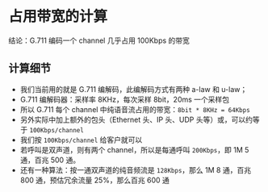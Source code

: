 # 占用带宽的计算

结论：G.711 编码一个 channel 几乎占用 100Kbps 的带宽

## 计算细节

- 我们当前用的就是 G.711 编解码，此编解码方式有两种 a-law 和 u-law；
- G.711 编解码器：采样率 8KHz，每次采样 8bit，20ms 一个采样包
- 所以 G.711 每个 channel 中纯语音流占用的带宽：`8bit * 8KHz = 64Kbps`
- 另外实际中加上额外的包头（Ethernet 头、IP 头、UDP 头等）或，可以约等于 `100Kbps/channel`
- 我们按 `100Kbps/channel` 给客户就可以
- 若呼叫是双声道，则有两个 channel，所以是每通呼叫 `200Kbps`，即 1M 5 通，百兆 500 通。
- 还有一种算法：按一通双声道的纯音频流是 `128Kbps`，那么 1M 8 通，百兆 800 通，预估冗余流量 25%，那么百兆 600 通
